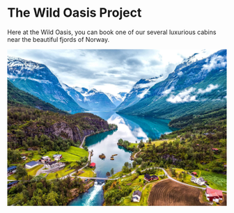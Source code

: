 # The Wild Oasis Project
Here at the Wild Oasis, you can book one of our several luxurious cabins near the beautiful fjords of Norway.

![Fjords](/public/norwegian-fjords.jpg)